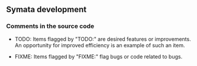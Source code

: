 ## Symata development

### Comments in the source code

* TODO:
Items flagged by "TODO:" are desired features or improvements.
An opportunity for improved efficiency is an example of such an item.

* FIXME:
Items flagged by "FIXME:" flag bugs or code related to bugs.


